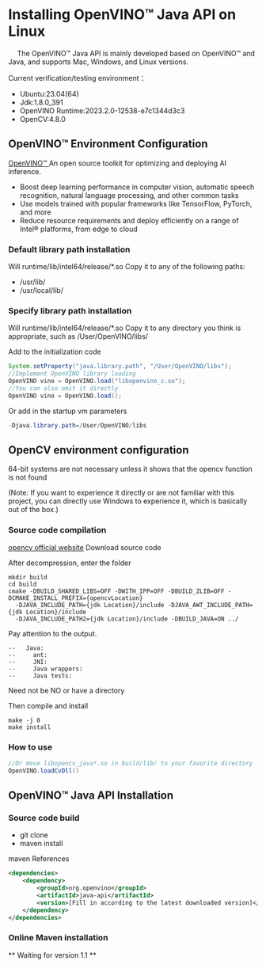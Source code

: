 # Installing OpenVINO™ Java API on Linux

&emsp;    The OpenVINO™ Java API is mainly developed based on OpenVINO™ and Java, and supports Mac, Windows, and Linux versions.

Current verification/testing environment：
- Ubuntu:23.04(64)
- Jdk:1.8.0_391
- OpenVINO Runtime:2023.2.0-12538-e7c1344d3c3
- OpenCV:4.8.0

## OpenVINO™ Environment Configuration
[OpenVINO™ ](www.openvino.ai)An open source toolkit for optimizing and deploying AI inference.

- Boost deep learning performance in computer vision, automatic speech recognition, natural language processing, and other common tasks
- Use models trained with popular frameworks like TensorFlow, PyTorch, and more
- Reduce resource requirements and deploy efficiently on a range of Intel® platforms, from edge to cloud

### Default library path installation
Will runtime/lib/intel64/release/*.so Copy it to any of the following paths:
- /usr/lib/
- /usr/local/lib/

### Specify library path installation
Will runtime/lib/intel64/release/*.so Copy it to any directory you think is appropriate, such as /User/OpenVINO/libs/

Add to the initialization code
```java
System.setProperty("java.library.path", "/User/OpenVINO/libs");
//Implement OpenVINO library loading
OpenVINO vino = OpenVINO.load("libopenvino_c.so");
//You can also omit it directly
OpenVINO vino = OpenVINO.load();
```
Or add in the startup vm parameters
```java
-Djava.library.path=/User/OpenVINO/libs
```

## OpenCV environment configuration
64-bit systems are not necessary unless it shows that the opencv function is not found

(Note: If you want to experience it directly or are not familiar with this project, you can directly use Windows to experience it, which is basically out of the box.)
### Source code compilation
[opencv official website](https://opencv.org) Download source code

After decompression, enter the folder
```shell
mkdir build
cd build
cmake -DBUILD_SHARED_LIBS=OFF -DWITH_IPP=OFF -DBUILD_ZLIB=OFF -DCMAKE_INSTALL_PREFIX={opencvLocation}
  -DJAVA_INCLUDE_PATH={jdk Location}/include -DJAVA_AWT_INCLUDE_PATH={jdk Location}/include 
  -DJAVA_INCLUDE_PATH2={jdk Location}/include -DBUILD_JAVA=ON ../
```
Pay attention to the output.
```
--   Java:                          
--     ant:                         
--     JNI:                         
--     Java wrappers:               
--     Java tests:   
```
Need not be NO or have a directory

Then compile and install
```shell
make -j 8
make install
```


### How to use

```java
//Or move libopencv_java*.so in build/lib/ to your favorite directory
OpenVINO.loadCvDll()
```

## OpenVINO™ Java API Installation

### Source code build
- git clone
- maven install

maven References
```xml
<dependencies>
    <dependency>
        <groupId>org.openvino</groupId>
        <artifactId>java-api</artifactId>
        <version>[Fill in according to the latest downloaded version]</version>
    </dependency>
</dependencies>
```

### Online Maven installation
** Waiting for version 1.1 **  
